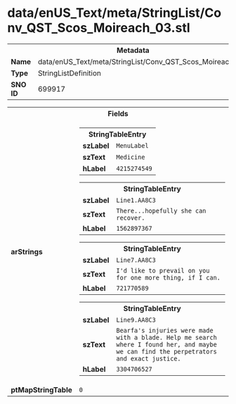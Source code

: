 <h1>data/enUS_Text/meta/StringList/Conv_QST_Scos_Moireach_03.stl</h1><table><tr><th colspan="100%">Metadata</th></tr><tr><td><b>Name</b></td><td>data/enUS_Text/meta/StringList/Conv_QST_Scos_Moireach_03.stl</td></tr><tr><td><b>Type</b></td><td>StringListDefinition</td></tr><tr><td><b>SNO ID</b></td><td>699917</td></tr></table>

<table><tr><th colspan="100%">Fields</th></tr><tr><td><b>arStrings</b></td><td><table><tr><th colspan="100%">StringTableEntry</th></tr><tr><td><b>szLabel</b></td><td><code>MenuLabel</code></td></tr><tr><td><b>szText</b></td><td><code>Medicine</code></td></tr><tr><td><b>hLabel</b></td><td><code>4215274549</code></td></tr></table>


<table><tr><th colspan="100%">StringTableEntry</th></tr><tr><td><b>szLabel</b></td><td><code>Line1.AA8C3</code></td></tr><tr><td><b>szText</b></td><td><code>There...hopefully she can recover.</code></td></tr><tr><td><b>hLabel</b></td><td><code>1562897367</code></td></tr></table>


<table><tr><th colspan="100%">StringTableEntry</th></tr><tr><td><b>szLabel</b></td><td><code>Line7.AA8C3</code></td></tr><tr><td><b>szText</b></td><td><code>I'd like to prevail on you for one more thing, if I can.</code></td></tr><tr><td><b>hLabel</b></td><td><code>721770589</code></td></tr></table>


<table><tr><th colspan="100%">StringTableEntry</th></tr><tr><td><b>szLabel</b></td><td><code>Line9.AA8C3</code></td></tr><tr><td><b>szText</b></td><td><code>Bearfa's injuries were made with a blade. Help me search where I found her, and maybe we can find the perpetrators and exact justice.</code></td></tr><tr><td><b>hLabel</b></td><td><code>3304706527</code></td></tr></table>


</td></tr><tr><td><b>ptMapStringTable</b></td><td><code>0</code></td></tr></table>

